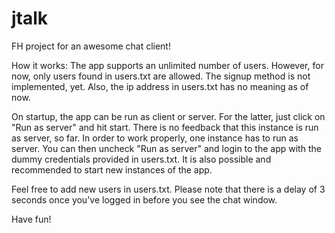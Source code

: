 # jtalk
FH project for an awesome chat client!

How it works: 
The app supports an unlimited number of users. However, for now, only users found in users.txt are allowed. The signup method is not implemented, yet. Also, the ip address in users.txt has no meaning as of now.

On startup, the app can be run as client or server. For the latter, just click on "Run as server" and hit start. There is no feedback that this instance is run as server, so far. In order to work properly, one instance has to run as server. You can then uncheck "Run as server" and login to the app with the dummy credentials provided in users.txt. It is also possible and recommended to start new instances of the app. 

Feel free to add new users in users.txt. Please note that there is a delay of 3 seconds once you've logged in before you see the chat window.

Have fun!
